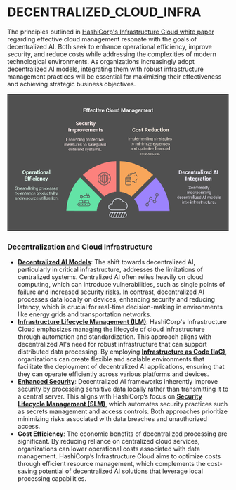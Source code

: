 # DECENTRALIZED\_CLOUD\_INFRA

The principles outlined in [HashiCorp's Infrastructure Cloud white paper](https://www.hashicorp.com/assets/1716994179-hashicorp_infrastructure_cloud_whitepaper-v1-1.pdf) regarding effective cloud management resonate with the goals of decentralized AI. Both seek to enhance operational efficiency, improve security, and reduce costs while addressing the complexities of modern technological environments. As organizations increasingly adopt decentralized AI models, integrating them with robust infrastructure management practices will be essential for maximizing their effectiveness and achieving strategic business objectives.

![Effective Cloud](../../../IMAGES/EFFECTIVE_CLOUD.png)

### Decentralization and Cloud Infrastructure

* [**Decentralized AI Models**](moores_law.md): The shift towards decentralized AI, particularly in critical infrastructure, addresses the limitations of centralized systems. Centralized AI often relies heavily on cloud computing, which can introduce vulnerabilities, such as single points of failure and increased security risks. In contrast, decentralized AI processes data locally on devices, enhancing security and reducing latency, which is crucial for real-time decision-making in environments like energy grids and transportation networks.
* [**Infrastructure Lifecycle Management (ILM)**](broken-reference): HashiCorp's Infrastructure Cloud emphasizes managing the lifecycle of cloud infrastructure through automation and standardization. This approach aligns with decentralized AI's need for robust infrastructure that can support distributed data processing. By employing [**Infrastructure as Code (IaC)**](broken-reference), organizations can create flexible and scalable environments that facilitate the deployment of decentralized AI applications, ensuring that they can operate efficiently across various platforms and devices.
* [**Enhanced Security**](broken-reference): Decentralized AI frameworks inherently improve security by processing sensitive data locally rather than transmitting it to a central server. This aligns with HashiCorp’s focus on [**Security Lifecycle Management (SLM)**](../STRATEGY), which automates security practices such as secrets management and access controls. Both approaches prioritize minimizing risks associated with data breaches and unauthorized access.
* **Cost Efficiency**: The economic benefits of decentralized processing are significant. By reducing reliance on centralized cloud services, organizations can lower operational costs associated with data management. HashiCorp’s Infrastructure Cloud aims to optimize costs through efficient resource management, which complements the cost-saving potential of decentralized AI solutions that leverage local processing capabilities.
